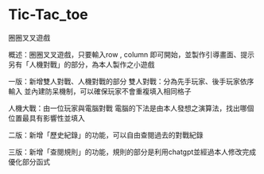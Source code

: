 # Tic-Tac_toe
圈圈叉叉遊戲

概述：圈圈叉叉遊戲，只要輸入row , column 即可開始，並製作引導畫面、提示
另有「人機對戰」的部分，為本人製作之小遊戲

一版：新增雙人對戰、人機對戰的部分
雙人對戰：分為先手玩家、後手玩家依序輸入
並內建防呆機制，可以確保玩家不會重複填入相同格子

人機大戰：由一位玩家與電腦對戰
電腦的下法是由本人發想之演算法，找出哪個位置最具有影響性並填入

二版：新增「歷史紀錄」的功能，可以自由查閱過去的對戰紀錄

三版：新增「查閱規則」的功能，規則的部分是利用chatgpt並經過本人修改完成
優化部分函式
